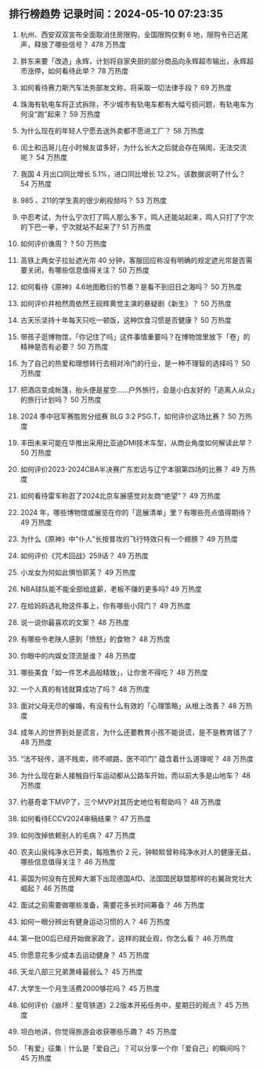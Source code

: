 
## 排行榜趋势 记录时间：2024-05-10 07:23:35
  
  1. 杭州、西安双双宣布全面取消住房限购，全国限购仅剩 6 地，限购令已近尾声，释放了哪些信号？ 478 万热度
    
  2. 胖东来要「改造」永辉，计划将自家央厨的部分商品向永辉超市输出，永辉超市涨停，如何看待此举？ 78 万热度
    
  3. 如何看待赛力斯汽车法务部发文称，将采取一切法律手段？ 69 万热度
    
  4. 珠海有轨电车将正式拆除，不少城市有轨电车都有大幅亏损问题，有轨电车为何没“跑”起来？ 59 万热度
    
  5. 为什么现在的年轻人宁愿去送外卖都不愿进工厂？ 58 万热度
    
  6. 闰土和迅哥儿在小时候友谊多好，为什么长大之后就会存在隔阂，无法交流呢？ 54 万热度
    
  7. 我国 4 月出口同比增长 5.1%，进口同比增长 12.2%，该数据说明了什么？ 54 万热度
    
  8. 985 、211的学生真的很少刷视频吗？ 53 万热度
    
  9. 中忍考试，为什么宁次打了鸣人那么多下，鸣人还能站起来，鸣人只打了宁次的下巴一拳，宁次就站不起来了? 51 万热度
    
  10. 如何评价谯周？ ? 50 万热度
    
  11. 高铁上两女子拉扯遮光帘 40 分钟，客服回应称没有明确的规定遮光帘是否需要关闭，有哪些信息值得关注？ 50 万热度
    
  12. 如何看待《原神》4.6地图敷衍的节奏？是看不到旧日之海吗？ 50 万热度
    
  13. 如何评价井柏然周依然王砚辉黄觉主演的悬疑剧《新生》？ 50 万热度
    
  14. 古天乐坚持十年每天只吃一顿饭，这种饮食习惯是否健康？ 50 万热度
    
  15. 带孩子逛博物馆，「你记住了吗」这件事情重要吗？在博物馆里放下「卷」的精神是否有必要？ 50 万热度
    
  16. 为了自己的热爱和理想转行去相对冷门的行业，是一种不理智的选择吗？ 50 万热度
    
  17. 把酒店变成帐篷，抬头便是星空……户外旅行，会是小白友好的「逃离人从众」的旅行计划吗？ 50 万热度
    
  18. 2024 季中冠军赛胜败分组赛 BLG 3:2 PSG.T，如何评价这场比赛？ 50 万热度
    
  19. 丰田未来可能在华推出采用比亚迪DMI技术车型，从商业角度如何解读此举？ 50 万热度
    
  20. 如何评价2023-2024CBA半决赛广东宏远与辽宁本钢第四场的比赛？ 49 万热度
    
  21. 如何看待雷军称逛了2024北京车展感觉对友商“绝望”？ 49 万热度
    
  22. 2024 年，哪些博物馆或展览在你的「逛展清单」里？有哪些亮点值得期待？ 49 万热度
    
  23. 为什么《原神》中“仆人”长按普攻的飞行特效只有一个翅膀？ 49 万热度
    
  24. 如何评价《咒术回战》259话？ 49 万热度
    
  25. 小龙女为何如此惧怕郭芙？ 49 万热度
    
  26. NBA球队能不能全部给底薪，老板不赚的更多吗? 49 万热度
    
  27. 在给妈妈选礼物这件事上，你有哪些小窍门？ 49 万热度
    
  28. 说一说你最喜欢的文案？ 48 万热度
    
  29. 有哪些令老陕人感到「愤怒」的食物？ 48 万热度
    
  30. 你眼中的内娱女顶流是谁？ 48 万热度
    
  31. 哪些美食「如一件艺术品般精致」，让你舍不得吃？ 48 万热度
    
  32. 一个人真的有钱就算成功了吗？ 48 万热度
    
  33. 面对父母无尽的催婚，有没有什么有效的「心理策略」从根上改善？ 48 万热度
    
  34. 成年人的世界到处是谎言，为什么还要教育小孩不能说谎，是不是教育错了？ 48 万热度
    
  35. “法不轻传，道不贱卖，师不顺路，医不叩门” 蕴含着什么道理呢？ 48 万热度
    
  36. 为什么现在新人接触自行车运动都从公路车开始，而以前大多是山地车？ 48 万热度
    
  37. 约基奇拿下MVP了，三个MVP对其历史地位有帮助吗？ 48 万热度
    
  38. 如何看待ECCV2024审稿结果？ 47 万热度
    
  39. 如何改掉依赖别人的毛病？ 47 万热度
    
  40. 农夫山泉纯净水已开卖，每瓶售价 2 元，钟睒睒曾称纯净水对人的健康无益，哪些信息值得关注？ 46 万热度
    
  41. 英国为何没有在民粹大潮下出现德国AfD、法国国民联盟那样的右翼政党壮大崛起？ 46 万热度
    
  42. 面试之前需要做哪些准备，需要花多长时间筹备？ 46 万热度
    
  43. 如何一眼分辨出有健身运动习惯的人？ 46 万热度
    
  44. 第一批00后已经开始做家政了，这样的就业观，你怎么看？ 46 万热度
    
  45. 你愿意花多少成本去运动健身？ 45 万热度
    
  46. 天龙八部三兄弟萧峰最弱么？ 45 万热度
    
  47. 大学生一个月生活费2000够花吗？ 45 万热度
    
  48. 如何评价《崩坏：星穹铁道》2.2版本开拓任务中，星期日的观点？ 45 万热度
    
  49. 坦白地讲，你觉得旅游会收获哪些乐趣？ 45 万热度
    
  50. 「有爱」征集｜什么是「爱自己」？可以分享一个你「爱自己」的瞬间吗？ 45 万热度
    